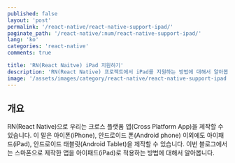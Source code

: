 ```yaml
---
published: false
layout: 'post'
permalink: '/react-native/react-native-support-ipad/'
paginate_path: '/react-native/:num/react-native-support-ipad/'
lang: 'ko'
categories: 'react-native'
comments: true

title: 'RN(React Naitve) iPad 지원하기'
description: 'RN(React Native) 프로젝트에서 iPad를 지원하는 방법에 대해서 알아봅시다.'
image: '/assets/images/category/react-native/react-native-support-ipad.jpg'
---
```



## 개요
RN(React Native)으로 우리는 크로스 플랫폼 앱(Cross Platform App)을 제작할 수 있습니다. 이 말은 아이폰(iPhone), 안드로이드 폰(Android phone) 이외에도 아이패드(iPad), 안드로이드 태블릿(Android Tablet)을 제작할 수 있습니다. 이번 블로그에서는 스마폰으로 제작한 앱을 아이패드(iPad)로 적용하는 방법에 대해서 알아봅니다.